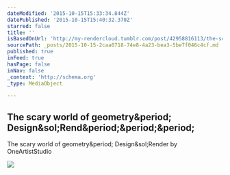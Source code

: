 ```yaml
---
dateModified: '2015-10-15T15:33:34.844Z'
datePublished: '2015-10-15T15:40:32.370Z'
starred: false
title: ''
isBasedOnUrl: 'http://my-rendercloud.tumblr.com/post/42958816113/the-scary-world-of-geometry-designrender-by'
sourcePath: _posts/2015-10-15-2caa0718-74e8-4a23-bea3-5be7f046c4cf.md
published: true
inFeed: true
hasPage: false
inNav: false
_context: 'http://schema.org'
_type: MediaObject

---
```

<article style=""><h1>The scary world of geometry&amp;period; Design&amp;sol;Rend&amp;period;&amp;period;&amp;period;</h1><p>The scary world of geometry&amp;period; Design&amp;sol;Render by OneArtistStudio</p><img src="http://41.media.tumblr.com/b76aef5173851cfac5bd87e132d5d2e7/tumblr_mi4tgcR3be1r0xt1go1_500.jpg" /></article>